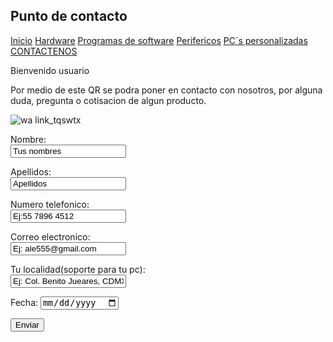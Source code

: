 
## Punto de contacto

[Inicio](index.md)  [Hardware](./hardware.md) [Programas de software](./software.md) [Perifericos](./perifericos.md) [PC´s personalizadas](./personalizado.md)  [CONTACTENOS](./contacto.md)

Bienvenido usuario

Por medio de este QR se podra poner en contacto con nosotros, por alguna duda, pregunta o cotisacion de algun producto.


![wa link_tqswtx](https://user-images.githubusercontent.com/99770113/158484787-f7fe5f48-cb91-4c91-9103-501d71836eb4.png)

<form action="https://formspree.io/f/xwkynepo/ " method="POST">
<label for name="name"> Nombre:</label><br>
<input type="text" id="name" name="name" value="Tus nombres"><br>
  
<label for="lname">Apellidos:</label><br>
<input type="text" id="lname" name="lname" value="Apellidos"><br>
  
<label for name="name"> Numero telefonico:</label><br>
<input type="text" id="name" name="name" value="Ej:55 7896 4512"><br>
  
<label for name="name"> Correo electronico:</label><br>
<input type="text" id="name" name="name" value="Ej: ale555@gmail.com"><br>
  
<label for name="name"> Tu localidad(soporte para tu pc):</label><br>
<input type="text" id="name" name="name" value="Ej: Col. Benito Jueares, CDMX, #123"><br>
  
<label for="birthday">Fecha:</label>
<input type="date" id="date" name="date">
  
<input type="submit" value="Enviar">
</form>
